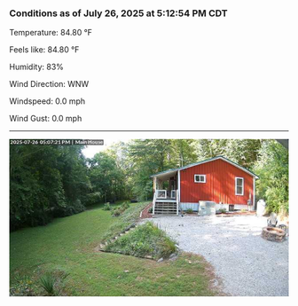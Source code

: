 ### Conditions as of July 26, 2025 at 5:12:54 PM CDT 

Temperature: 84.80 &deg;F

Feels like: 84.80 &deg;F

Humidity: 83%

Wind Direction: WNW

Windspeed: 0.0 mph

Wind Gust: 0.0 mph

---

<img src="./images/latest.jpeg"/>

